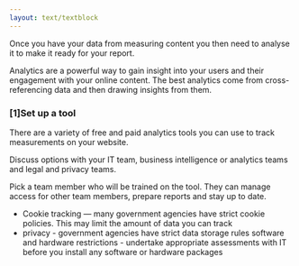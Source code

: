 ```yaml
---
layout: text/textblock
---
```

Once you have your data from measuring content you then need to analyse it to make it ready for your report. 

Analytics are a powerful way to gain insight into your users and their engagement with your online content. The best analytics come from cross-referencing data and then drawing insights from them.

### [1]Set up a tool
There are a variety of free and paid analytics tools you can use to track measurements on your website.

Discuss options with your IT team, business intelligence or analytics teams and legal and privacy teams.

Pick a team member who will be trained on the tool. They can manage access for other team members, prepare reports and stay up to date.

- Cookie tracking — many government agencies have strict cookie policies. This may limit the amount of data you can track
- privacy - government agencies have strict data storage rules
software and hardware restrictions - undertake appropriate assessments with IT before you install any software or hardware packages
